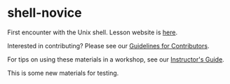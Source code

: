 shell-novice
============

First encounter with the Unix shell.  Lesson website is [here](http://swcarpentry.github.io/shell-novice/).

Interested in contributing?  Please see our [Guidelines for Contributors](CONTRIBUTING.md).

For tips on using these materials in a workshop, see our [Instructor's Guide](http://swcarpentry.github.io/shell-novice/instructors.html).  

This is some new materials for testing.